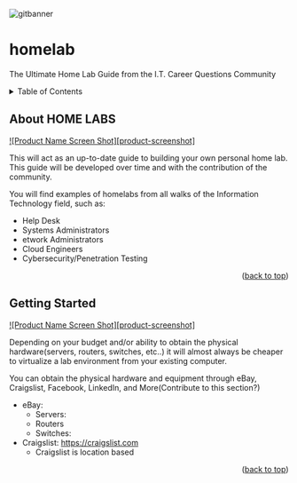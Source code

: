 ![gitbanner](https://user-images.githubusercontent.com/49261788/143656141-52df3916-badd-44e2-a03a-058bdf94a677.png)


# homelab
The Ultimate Home Lab Guide from the I.T. Career Questions Community

<!-- TABLE OF CONTENTS -->
<details>
  <summary>Table of Contents</summary>
  <ol>
    <li>
      <a href="#about-home-labs">About HOME LABS</a>
      <ul>
        <li><a href="#built-with">Built With</a></li>
      </ul>
    </li>
    <li>
      <a href="#getting-started">Getting Started</a>
      <ul>
        <li><a href="#prerequisites">Prerequisites</a></li>
        <li><a href="#installation">Installation</a></li>
      </ul>
    </li>
    <li><a href="#usage">Usage</a></li>
    <li><a href="#roadmap">Roadmap</a></li>
    <li><a href="#contributing">Contributing</a></li>
    <li><a href="#license">License</a></li>
    <li><a href="#contact">Contact</a></li>
    <li><a href="#acknowledgments">Acknowledgments</a></li>
  </ol>
</details>

<!-- ABOUT HOME LABS -->
## About HOME LABS

[![Product Name Screen Shot][product-screenshot]](https://example.com)

This will act as an up-to-date guide to building your own personal home lab.  This guide will be developed over time and with the contribution of the community.

You will find examples of homelabs from all walks of the Information Technology field, such as:
* Help Desk
* Systems Administrators
* etwork Administrators
* Cloud Engineers
* Cybersecurity/Penetration Testing


<p align="right">(<a href="#top">back to top</a>)</p>

<!-- GETTING STARTED -->
## Getting Started

[![Product Name Screen Shot][product-screenshot]](https://example.com)

Depending on your budget and/or ability to obtain the physical hardware(servers, routers, switches, etc..) it will almost always be cheaper to virtualize a lab environment from your existing computer. 

You can obtain the physical hardware and equipment through eBay, Craigslist, Facebook, LinkedIn, and More(Contribute to this section?)

* eBay:
  * Servers:
  * Routers
  * Switches: 
* Craigslist: https://craigslist.com
  * Craigslist is location based


<p align="right">(<a href="#top">back to top</a>)</p>


